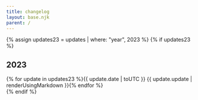 ```yaml
---
title: changelog
layout: base.njk
parent: /
---
```


{% assign updates23 = updates | where: "year", 2023 %}
{% if updates23 %}
## 2023

<div class="grid">
{% for update in updates23 %}<span class="label">{{ update.date | toUTC }}</span> <span>{{ update.update | renderUsingMarkdown }}</span>{% endfor %}
</div>
{% endif %}
<p></p>

